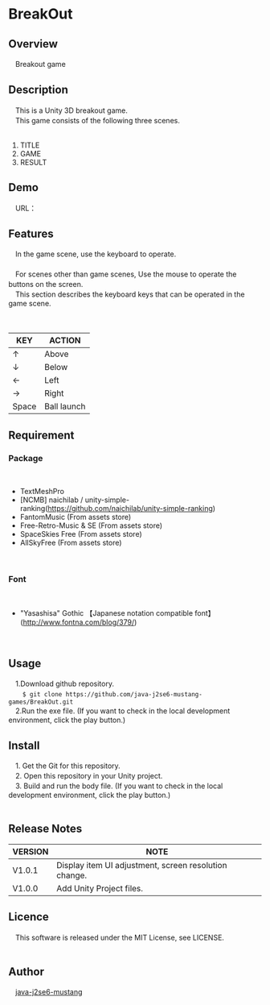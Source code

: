 # BreakOut

## Overview
　Breakout game 

## Description
　This is a Unity 3D breakout game.<br>
　This game consists of the following three scenes. <br>
<br>

1. TITLE
1. GAME 
1. RESULT

## Demo
　URL：<br>

## Features
　In the game scene, use the keyboard to operate.<br>
　<br>
　For scenes other than game scenes, Use the mouse to operate the buttons on the screen.
　<br>
　This section describes the keyboard keys that can be operated in the game scene.<br>

　　<Movement of own machine><br>

| KEY | ACTION |
| ------ | ------ |
| ↑ | Above |
| ↓ | Below |
| ← | Left |
| → | Right |
| Space | Ball launch |

## Requirement
<H3>Package</H3><br>

- TextMeshPro
- [NCMB] naichilab / unity-simple-ranking(https://github.com/naichilab/unity-simple-ranking)
- FantomMusic (From assets store)
- Free-Retro-Music & SE (From assets store)
- SpaceSkies Free (From assets store)
- AllSkyFree (From assets store)
<br>

<H3>Font</H3><br>

- "Yasashisa" Gothic 【Japanese notation compatible font】(http://www.fontna.com/blog/379/) 
<br>

## Usage
　1.Download github repository.<br>
　　`$ git clone https://github.com/java-j2se6-mustang-games/BreakOut.git`<br>
　2.Run the exe file. (If you want to check in the local development environment, click the play button.)<br>

## Install
　1. Get the Git for this repository.<br>
　2. Open this repository in your Unity project.<br>
　3. Build and run the body file. (If you want to check in the local development environment, click the play button.) <br>
<br>

## Release Notes
| VERSION | NOTE |
| ------ | ------ |
| V1.0.1 | Display item UI adjustment, screen resolution change. |
| V1.0.0 | Add Unity Project files. |

## Licence
　This software is released under the MIT License, see LICENSE.<br>
<br>
## Author
　[java-j2se6-mustang](https://github.com/java-j2se6-mustang)<br>
<br>
